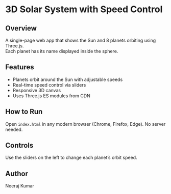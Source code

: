 # 3D Solar System with Speed Control

## Overview
A single-page web app that shows the Sun and 8 planets orbiting using Three.js.  
Each planet has its name displayed inside the sphere.

## Features
- Planets orbit around the Sun with adjustable speeds  
- Real-time speed control via sliders  
- Responsive 3D canvas  
- Uses Three.js ES modules from CDN

## How to Run
Open `index.html` in any modern browser (Chrome, Firefox, Edge). No server needed.

## Controls
Use the sliders on the left to change each planet’s orbit speed.

## Author
Neeraj Kumar
